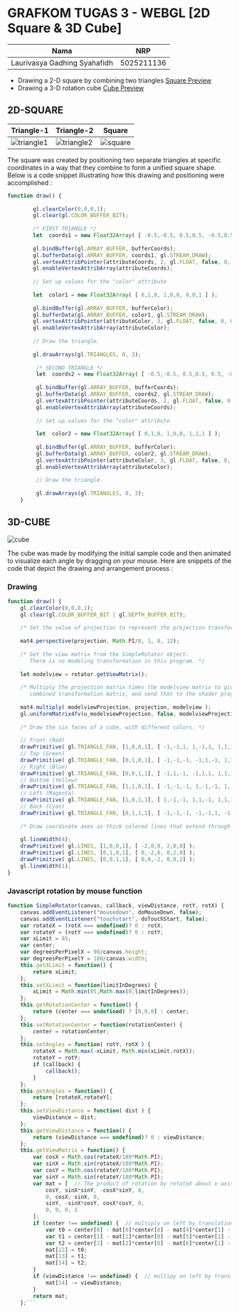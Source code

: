 # GRAFKOM TUGAS 3 - WEBGL [2D Square & 3D Cube]

| Nama | NRP |
|-----------------------------|------------|
|Laurivasya Gadhing Syahafidh | 5025211136 |

* Drawing a 2-D square by combining two triangles [ Square Preview](https://laurivasyyy.github.io/GRAFKOM-Tugas-3-WebGL/2D-Square.html "square")
* Drawing a 3-D rotation cube [Cube Preview](https://laurivasyyy.github.io/GRAFKOM-Tugas-3-WebGL/3D-Cube.html "cube")

## 2D-SQUARE
| Triangle-1 | Triangle-2 | Square |
|-------------------|-------------------|--------------------|
|![triangle1](https://github.com/laurivasyyy/GRAFKOM-Tugas-3-WebGL/blob/65a6158978b0994abcf86dca69a586d1b327b018/assets/triangle-1.png)|![triangle2](https://github.com/laurivasyyy/GRAFKOM-Tugas-3-WebGL/blob/65a6158978b0994abcf86dca69a586d1b327b018/assets/triangle-2.png)|![square](https://github.com/laurivasyyy/GRAFKOM-Tugas-3-WebGL/blob/65a6158978b0994abcf86dca69a586d1b327b018/assets/square.png)|

The square was created by positioning two separate 
triangles at specific coordinates in a way that they 
combine to form a unified square shape. Below is a code 
snippet illustrating how this drawing and positioning were 
accomplished :

``` javascript
function draw() { 
    
        gl.clearColor(0,0,0,1);  
        gl.clear(gl.COLOR_BUFFER_BIT);  
    
        /* FIRST TRIANGLE */
        let  coords1 = new Float32Array( [ -0.5,-0.5, 0.5,0.5, -0.5,0.5 ] );
       
        gl.bindBuffer(gl.ARRAY_BUFFER, bufferCoords);
        gl.bufferData(gl.ARRAY_BUFFER, coords1, gl.STREAM_DRAW);
        gl.vertexAttribPointer(attributeCoords, 2, gl.FLOAT, false, 0, 0);
        gl.enableVertexAttribArray(attributeCoords); 
       
        // Set up values for the "color" attribute 
       
        let  color1 = new Float32Array( [ 0,1,0, 1,0,0, 0,0,1 ] );
    
        gl.bindBuffer(gl.ARRAY_BUFFER, bufferColor);
        gl.bufferData(gl.ARRAY_BUFFER, color1, gl.STREAM_DRAW);
        gl.vertexAttribPointer(attributeColor, 3, gl.FLOAT, false, 0, 0);
        gl.enableVertexAttribArray(attributeColor); 
        
        // Draw the triangle.
       
        gl.drawArrays(gl.TRIANGLES, 0, 3);
        
         /* SECOND TRIANGLE */
         let  coords2 = new Float32Array( [ -0.5,-0.5, 0.5,0.5, 0.5, -0.5 ] );
       
         gl.bindBuffer(gl.ARRAY_BUFFER, bufferCoords);
         gl.bufferData(gl.ARRAY_BUFFER, coords2, gl.STREAM_DRAW);
         gl.vertexAttribPointer(attributeCoords, 2, gl.FLOAT, false, 0, 0);
         gl.enableVertexAttribArray(attributeCoords); 
        
         // Set up values for the "color" attribute 
        
         let  color2 = new Float32Array( [ 0,1,0, 1,0,0, 1,1,1 ] );
     
         gl.bindBuffer(gl.ARRAY_BUFFER, bufferColor);
         gl.bufferData(gl.ARRAY_BUFFER, color2, gl.STREAM_DRAW);
         gl.vertexAttribPointer(attributeColor, 3, gl.FLOAT, false, 0, 0);
         gl.enableVertexAttribArray(attributeColor); 
         
         // Draw the triangle.
        
         gl.drawArrays(gl.TRIANGLES, 0, 3);
    }
```

## 3D-CUBE
![cube](https://github.com/laurivasyyy/GRAFKOM-Tugas-3-WebGL/blob/65a6158978b0994abcf86dca69a586d1b327b018/assets/cube-rotation.gif)

The cube was made  by modifying the initial sample code 
and then animated to visualize each angle by dragging on 
your mouse. Here are snippets of the code that depict the 
drawing and arrangement process :

### Drawing

``` javascript
function draw() { 
    gl.clearColor(0,0,0,1);
    gl.clear(gl.COLOR_BUFFER_BIT | gl.DEPTH_BUFFER_BIT);
    
    /* Set the value of projection to represent the projection transformation */
    
    mat4.perspective(projection, Math.PI/8, 1, 8, 12);
    
    /* Get the view matrix from the SimpleRotator object.
       There is no modeling transformation in this program. */
    
    let modelview = rotator.getViewMatrix();
        
    /* Multiply the projection matrix times the modelview matrix to give the
       combined transformation matrix, and send that to the shader program. */
       
    mat4.multiply( modelviewProjection, projection, modelview );
    gl.uniformMatrix4fv(u_modelviewProjection, false, modelviewProjection );
    
    /* Draw the six faces of a cube, with different colors. */
    
    // Front (Red)
    drawPrimitive( gl.TRIANGLE_FAN, [1,0,0,1], [ -1,-1,1, 1,-1,1, 1,1,1, -1,1,1 ]);
    // Top (Green)
    drawPrimitive( gl.TRIANGLE_FAN, [0,1,0,1], [ -1,-1,-1, -1,1,-1, 1,1,-1, 1,-1,-1 ]);
    // Right (Blue)
    drawPrimitive( gl.TRIANGLE_FAN, [0,0,1,1], [ -1,1,-1, -1,1,1, 1,1,1, 1,1,-1 ]);
    // Bottom (Yellow)
    drawPrimitive( gl.TRIANGLE_FAN, [1,1,0,1], [ -1,-1,-1, 1,-1,-1, 1,-1,1, -1,-1,1 ]);
    // Left (Magenta)
    drawPrimitive( gl.TRIANGLE_FAN, [1,0,1,1], [ 1,-1,-1, 1,1,-1, 1,1,1, 1,-1,1 ]);
    // Back (Cyan)
    drawPrimitive( gl.TRIANGLE_FAN, [0,1,1,1], [ -1,-1,-1, -1,-1,1, -1,1,1, -1,1,-1 ]);
    
    /* Draw coordinate axes as thick colored lines that extend through the cube. */
    
    gl.lineWidth(4);
    drawPrimitive( gl.LINES, [1,0,0,1], [ -2,0,0, 2,0,0] );
    drawPrimitive( gl.LINES, [0,1,0,1], [ 0,-2,0, 0,2,0] );
    drawPrimitive( gl.LINES, [0,0,1,1], [ 0,0,-2, 0,0,2] );
    gl.lineWidth(1);
}
```

### Javascript rotation by mouse function
``` javascript
function SimpleRotator(canvas, callback, viewDistance, rotY, rotX) {
    canvas.addEventListener("mousedown", doMouseDown, false);
    canvas.addEventListener("touchstart", doTouchStart, false);
    var rotateX = (rotX === undefined)? 0 : rotX;
    var rotateY = (rotY === undefined)? 0 : rotY;
    var xLimit = 85;
    var center;
    var degreesPerPixelX = 90/canvas.height;
    var degreesPerPixelY = 180/canvas.width; 
    this.getXLimit = function() {
        return xLimit;
    };
    this.setXLimit = function(limitInDegrees) {
        xLimit = Math.min(85,Math.max(0,limitInDegrees));
    };
    this.getRotationCenter = function() {
        return (center === undefined) ? [0,0,0] : center;
    };
    this.setRotationCenter = function(rotationCenter) {
        center = rotationCenter;
    };
    this.setAngles = function( rotY, rotX ) {
        rotateX = Math.max(-xLimit, Math.min(xLimit,rotX));
        rotateY = rotY;
        if (callback) {
            callback();
        }
    };
    this.getAngles = function() {
        return [rotateX,rotateY];
    };
    this.setViewDistance = function( dist ) {
        viewDistance = dist;
    };
    this.getViewDistance = function() {
        return (viewDistance === undefined)? 0 : viewDistance;
    };
    this.getViewMatrix = function() {
        var cosX = Math.cos(rotateX/180*Math.PI);
        var sinX = Math.sin(rotateX/180*Math.PI);
        var cosY = Math.cos(rotateY/180*Math.PI);
        var sinY = Math.sin(rotateY/180*Math.PI);
        var mat = [  // The product of rotation by rotateX about x-axis and by rotateY about y-axis.
            cosY, sinX*sinY, -cosX*sinY, 0,
            0, cosX, sinX, 0,
            sinY, -sinX*cosY, cosX*cosY, 0,
            0, 0, 0, 1
        ];
        if (center !== undefined) {  // multiply on left by translation by rotationCenter, on right by translation by -rotationCenter
            var t0 = center[0] - mat[0]*center[0] - mat[4]*center[1] - mat[8]*center[2];
            var t1 = center[1] - mat[1]*center[0] - mat[5]*center[1] - mat[9]*center[2];
            var t2 = center[2] - mat[2]*center[0] - mat[6]*center[1] - mat[10]*center[2];
            mat[12] = t0;
            mat[13] = t1;
            mat[14] = t2;
        }
        if (viewDistance !== undefined) {  // multipy on left by translation by (0,0,-viewDistance)
            mat[14] -= viewDistance;
        }
        return mat;
    };```



